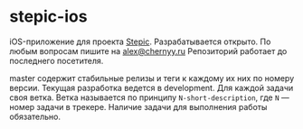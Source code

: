 stepic-ios
==========

iOS-приложение для проекта [Stepic](http://stepic.org). Разрабатывается открыто. По любым вопросам пишите на [alex@chernyy.ru](mailto:alex@chernyy.ru) Репозиторий работает до последнего посетителя.

master содержит стабильные релизы и теги к каждому их них по номеру версии. Текущая разработка ведется в development. Для каждой задачи своя ветка. Ветка называется по принципу `N-short-description`, где `N` — номер задачи в трекере. Наличие задачи для выполнения работы обязательно.